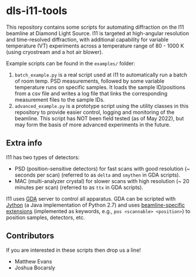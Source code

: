 # dls-i11-tools

This repository contains some scripts for automating diffraction on the I11 beamline at Diamond Light Source.
I11 is targeted at high-angular resolution and time-resolved diffraction, with additional capability for variable temperature (VT) experiments across a temperature range of 80 - 1000 K (using cryostream and a hot air blower).

Example scripts can be found in the `examples/` folder:

1. `batch_example.py` is a real script used at i11 to automatically run a batch of room temp. PSD measurements, followed by some variable temperature runs on specific samples. 
It loads the sample ID/positions from a csv file and writes a log file that links the corresponding measurement files to the sample IDs.
2. `advanced_example.py` is a prototype script using the utility classes in this repository to provide easier control, logging and monitoring of the beamline. 
This script has NOT been field tested (as of May 2022), but may form the basis of more advanced experiments in the future.

## Extra info

I11 has two types of detectors:

- PSD (position-sensitive detectors) for fast scans with good resolution (~ seconds per scan) (referred to as `delta` and `smythen` in GDA scripts).
- MAC (multi-analyzer crystal) for slower scans with high resolution (~ 20 minutes per scan) (referred to as `ttx` in GDA scripts).

I11 uses [GDA](http://www.opengda.org/OpenGDA/Documentation.html) server to control all apparatus.
GDA can be scripted with [Jython](https://www.jython.org/) (a Java implementation of Python 2.7) and uses [beamline-specific extensions](https://alfred.diamond.ac.uk/documentation/manuals/GDA_User_Guide/master/writing_scripts.html) (implemented as keywords, e.g., `pos <scannable> <position>`) to position samples, detectors, etc.

## Contributors

If you are interested in these scripts then drop us a line!

- Matthew Evans
- Joshua Bocarsly